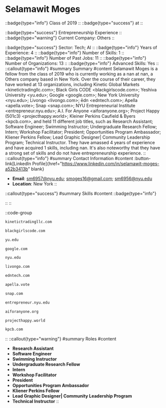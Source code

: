 # Selamawit Moges
::badge{type="info"}
Class of 2019
::
::badge{type="success"}
 at 
::

::badge{type="success"}
Entrepreneurship Experience
::
::badge{type="warning"}
Current Company: Others
::

::badge{type="success"}
Sector: Tech; AI
::
::badge{type="info"}
Years of Experience: 4
::
::badge{type="info"}
Number of Skills: 1
::
::badge{type="info"}
Number of Past Jobs: 11
::
::badge{type="info"}
Number of Organizations: 13
::
::badge{type="info"}
Advanced Skills: Yes
::
::callout{type="info"}
#summary
Summary
#content
Selamawit Moges is a fellow from the class of 2019 who is currently working as a nan at nan, a Others company based in New York. Over the course of their career, they have worked at 13 organizations, including Kinetic Global Markets <kinetictradingllc.com>; Black Girls CODE <blackgirlscode.com>; Yeshiva University <yu.edu>; Google <google.com>; New York University <nyu.edu>; Livongo <livongo.com>; ēdn <edntech.com>; Apella <apella.vote>; Snap <snap.com>; NYU Entrepreneurial Institute <entrepreneur.nyu.edu>; A.I. For Anyone <aiforanyone.org>; Project Happy (501c3) <projecthappy.world>; Kleiner Perkins Caufield & Byers <kpcb.com>, and held 11 different job titles, such as Research Assistant; Software Engineer; Swimming Instructor; Undergraduate Research Fellow; Intern; Workshop Facilitator; President; Opportunities Program Ambassador; Kliener Perkins Fellow; Lead Graphic Designer| Community Leadership Program; Technical Instructor. They have amassed 4 years of experience and have acquired 1 skills, including nan. It's also noteworthy that they have a strong set of skills and do not have entrepreneurship experience.
::
::callout{type="info"}
#summary
Contact Information
#content
:button-link[LinkedIn Profile]{href="https://www.linkedin.com/in/selamawit-moges-a52b3413b" blank}
- **Email**: sm6957@nyu.edu; smoges16@gmail.com; sm6956@nyu.edu
- **Location**: New York
::

::callout{type="success"}
#summary
Skills
#content
::badge{type="info"}

::
::

::code-group
```bash [Kinetic Global Markets]
kinetictradingllc.com
```
```bash [Black Girls CODE]
blackgirlscode.com
```
```bash [Yeshiva University]
yu.edu
```
```bash [Google]
google.com
```
```bash [New York University]
nyu.edu
```
```bash [Livongo]
livongo.com
```
```bash [ēdn]
edntech.com
```
```bash [Apella]
apella.vote
```
```bash [Snap]
snap.com
```
```bash [NYU Entrepreneurial Institute]
entrepreneur.nyu.edu
```
```bash [A.I. For Anyone]
aiforanyone.org
```
```bash [Project Happy (501c3)]
projecthappy.world
```
```bash [Kleiner Perkins Caufield & Byers]
kpcb.com
```
::
::callout{type="warning"}
#summary
Roles
#content
- **Research Assistant**
- **Software Engineer**
- **Swimming Instructor**
- **Undergraduate Research Fellow**
- **Intern**
- **Workshop Facilitator**
- **President**
- **Opportunities Program Ambassador**
- **Kliener Perkins Fellow**
- **Lead Graphic Designer| Community Leadership Program**
- **Technical Instructor**
::

